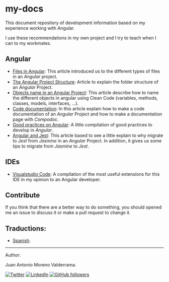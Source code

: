 # my-docs

This document repository of development information based on my experience working with Angular.

I use these recommendations in my own project and I try to teach when I can to my workmates.


## Angular

* [Files in Angular](angular-files.md): This article introduced us to the different types of files in an _Angular_ project.
* [The Angular Project Structure](./angular-structure.md): Article to explain the folder structure of an _Angular_ Project.
* [Objects name in an Angular Project](./angular-names.md): This article describe how to name the different objects in angular using Clean Code (variables, methods, classes, models, interfaces, ...).
* [Code documentation](./angular-compodoc.md): In this article explain how to make a code documentation of an _Angular_ Project and how to make a documentation page with _Compodoc_.
* [Good practices on Angular](./angular-good-practices.md): A little compilation of good practices to develop in _Angular_.
* [Angular and Jest](./angular-jest.md): This article based to see a little explain to why migrate to _Jest_ from _Jasmine_ in an _Angular_ Project. In addition, it gives us some tips to migrate from _Jasmine_ to _Jest_.


## IDEs

* [Visualstudio Code](./vscode.md): A compilation of the most useful extensions for this IDE in my opinion to an Angular developer.


## Contribute

If you think that there are a better way to do something, you should opened me an issue to discuss it or make a pull request to change it.

## Traductions:
* [Spanish](README.es.md).

___
Author:

Juan Antonio Moreno Valderrama.

<a href="https://twitter.com/jmorenovade"><img src="https://img.shields.io/twitter/follow/jmorenovalde?label=Twitter&style=social" alt="Twitter"></a>
<a href="https://www.linkedin.com/in/juan-antonio-moreno-valderrama/"><img src="https://img.shields.io/badge/LinkedIn--_.svg?style=social&logo=linkedin" alt="LinkedIn"></a>
<a href="https://github.com/jmorenovalde"><img alt="GitHub followers" src="https://img.shields.io/github/followers/jmorenovalde?style=social"></a>